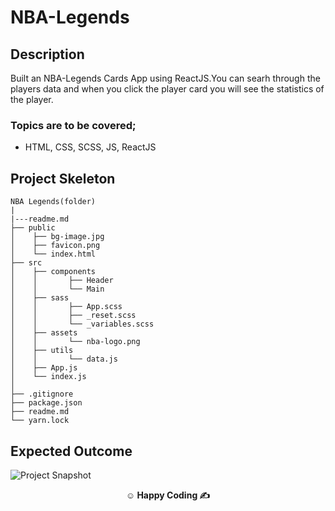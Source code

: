 # NBA-Legends

## Description

Built an NBA-Legends Cards App using ReactJS.You can searh through the players data and when you click the player card you will see the statistics of the player.

### Topics are to be covered;

- HTML, CSS, SCSS, JS, ReactJS

## Project Skeleton

```
NBA Legends(folder)
|
|---readme.md
├── public
│    ├── bg-image.jpg
│    ├── favicon.png
│    └── index.html
├── src
│    ├── components
│    │       ├── Header
│    │       └── Main    
│    ├── sass
│    │       ├── App.scss
│    │       ├── _reset.scss
│    │       └── _variables.scss    
│    ├── assets
│    │       └── nba-logo.png
│    ├── utils
│    │       └── data.js
│    ├── App.js
│    └── index.js
│
├── .gitignore
├── package.json
├── readme.md
└── yarn.lock
```

## Expected Outcome

![Project Snapshot](project-snapshot.gif)


**<p align="center">&#9786; Happy Coding &#9997;</p>**
